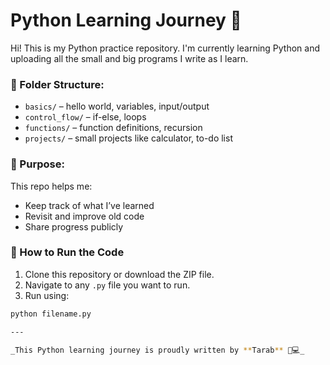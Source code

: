 # Python Learning Journey 🐍

Hi! This is my Python practice repository. I'm currently learning Python and uploading all the small and big programs I write as I learn.

### 📁 Folder Structure:

- `basics/` – hello world, variables, input/output
- `control_flow/` – if-else, loops
- `functions/` – function definitions, recursion
- `projects/` – small projects like calculator, to-do list

### 🧠 Purpose:
This repo helps me:
- Keep track of what I’ve learned
- Revisit and improve old code
- Share progress publicly

### 🚀 How to Run the Code

1. Clone this repository or download the ZIP file.
2. Navigate to any `.py` file you want to run.
3. Run using:

```bash
python filename.py

---

_This Python learning journey is proudly written by **Tarab** 🐍💻_

